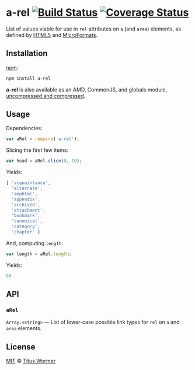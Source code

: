 # a-rel [![Build Status][build-badge]][build-page] [![Coverage Status][coverage-badge]][coverage-page]

List of values viable for use in `rel` attributes on `a`
(and `area`) elements, as defined by [HTML5][spec] and
[MicroFormats][extensions].

## Installation

[npm][]:

```bash
npm install a-rel
```

**a-rel** is also available as an AMD, CommonJS, and globals
module, [uncompressed and compressed][releases].

## Usage

Dependencies:

```javascript
var aRel = require('a-rel');
```

Slicing the first few items:

```javascript
var head = aRel.slice(0, 10);
```

Yields:

```js
[ 'acquaintance',
  'alternate',
  'amphtml',
  'appendix',
  'archived',
  'attachment',
  'bookmark',
  'canonical',
  'category',
  'chapter' ]
```

And, computing `length`:

```javascript
var length = aRel.length;
```

Yields:

```js
69
```

## API

### `aRel`

`Array.<string>` — List of lower-case possible link types for `rel`
on `a` and `area` elements.

## License

[MIT][license] © [Titus Wormer][author]

<!-- Definition -->

[build-badge]: https://img.shields.io/travis/wooorm/a-rel.svg

[build-page]: https://travis-ci.org/wooorm/a-rel

[coverage-badge]: https://img.shields.io/codecov/c/github/wooorm/a-rel.svg

[coverage-page]: https://codecov.io/github/wooorm/a-rel?branch=master

[npm]: https://docs.npmjs.com/cli/install

[releases]: https://github.com/wooorm/a-rel/releases

[license]: LICENSE

[author]: http://wooorm.com

[spec]: https://html.spec.whatwg.org/#linkTypes

[extensions]: http://microformats.org/wiki/existing-rel-values#HTML5_link_type_extensions
